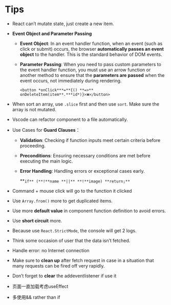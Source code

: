 # Tips

- React can’t mutate state, just create a new item.
- **Event Object and Parameter Passing**
    - **Event Object**: In an event handler function, when an event (such as click or submit) occurs, the browser **automatically passes an event object** to the handler. This is the standard behavior of DOM events.
    - **Parameter Passing**: When you need to pass custom parameters to the event handler function, you must use an arrow function or another method to ensure that the **parameters are passed** when the event occurs, not immediately during rendering.
        
        `<button *onClick***=**{() **=>** onDeleteItem(item**.***id*)}>❌</button>`
        
- When sort an array, use `.slice` first and then use `sort`. Make sure the array is not mutated.
- Vscode can refactor component to a file automatically.
- Use Cases for **Guard Clauses**：
    - **Validation**: Checking if function inputs meet certain criteria before proceeding.
    - **Preconditions**: Ensuring necessary conditions are met before executing the main logic.
    - **Error Handling**: Handling errors or exceptional cases early.
        
        **`if** (**!**name **||** **!**image) **return;**`
        
- Command + mouse click will go to the function it clicked
- Use `Array.from()` more to get duplicated items.
- Use more **default value** in component function definition to avoid errors.
- Use **short circuit** more.
- Because use `React.StrictMode`, the console will get 2 logs.
- Think some occasion of user that the data isn’t fetched.
- Handle error: no Internet connection
- Make sure to **clean up** after fetch request in case in a situation that many requests can be fired off very rapidly.
- Don’t forget to **clear** the addeventlistener if use it
- 页面一直加载考虑useEffect
- 多使用&& rather than if